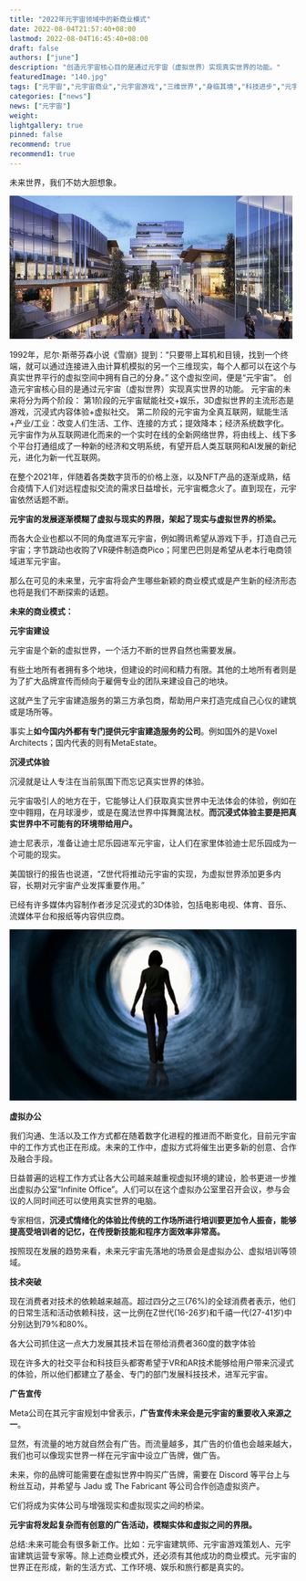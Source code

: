 ```yaml
---
title: "2022年元宇宙领域中的新商业模式"
date: 2022-08-04T21:57:40+08:00
lastmod: 2022-08-04T16:45:40+08:00
draft: false
authors: ["june"]
description: "创造元宇宙核心目的是通过元宇宙（虚拟世界）实现真实世界的功能。"
featuredImage: "140.jpg"
tags: ["元宇宙","元宇宙商业","元宇宙游戏","三维世界","身临其境","科技进步","元宇宙概念"]
categories: ["news"]
news: ["元宇宙"]
weight: 
lightgallery: true
pinned: false
recommend: true
recommend1: true
---
```




未来世界，我们不妨大胆想象。

![img](138.png)



1992年，尼尔·斯蒂芬森小说《雪崩》提到：“只要带上耳机和目镜，找到一个终端，就可以通过连接进入由计算机模拟的另一个三维现实，每个人都可以在这个与真实世界平行的虚拟空间中拥有自己的分身。”
这个虚拟空间，便是“元宇宙”。
创造元宇宙核心目的是通过元宇宙（虚拟世界）实现真实世界的功能。
元宇宙的未来将分为两个阶段：
第1阶段的元宇宙赋能社交+娱乐，3D虚拟世界的主流形态是游戏，沉浸式内容体验+虚拟社交。
第二阶段的元宇宙为全真互联网，赋能生活+产业/工业：改变人们生活、工作、连接的方式；提效降本；经济系统数字化。
元宇宙作为从互联网进化而来的一个实时在线的全新网络世界，将由线上、线下多个平台打通组成了一种新的经济和文明系统，有望开启人类互联网和AI发展的新纪元，进化为新一代互联网。

在整个2021年，伴随着各类数字货币的价格上涨，以及NFT产品的逐渐成熟，结合疫情下人们对远程虚拟交流的需求日益增长，元宇宙概念火了。直到现在，元宇宙依然话题不断。

**元宇宙的发展逐渐模糊了虚拟与现实的界限，架起了现实与虚拟世界的桥梁。**

而各大企业也都以不同的角度进军元宇宙，例如腾讯希望从游戏下手，打造自己元宇宙；字节跳动也收购了VR硬件制造商Pico；阿里巴巴则是希望从老本行电商领域进军元宇宙。

那么在可见的未来里，元宇宙将会产生哪些新颖的商业模式或是产生新的经济形态也将是我们不断探索的话题。

**未来的商业模式：**

**元宇宙建设**

元宇宙是个新的虚拟世界，一个活力不断的世界自然也需要发展。

有些土地所有者拥有多个地块，但建设的时间和精力有限。其他的土地所有者则是为了扩大品牌宣传而倾向于雇佣专业的团队来建设自己的地块。

这就产生了元宇宙建造服务的第三方承包商，帮助用户来打造完成自己心仪的建筑或是场所等。

事实上**如今国内外都有专门提供元宇宙建造服务的公司**。例如国外的是Voxel Architects；国内代表的则有MetaEstate。

**沉浸式体验**

沉浸就是让人专注在当前氛围下而忘记真实世界的体验。

元宇宙吸引人的地方在于，它能够让人们获取真实世界中无法体会的体验，例如在空中翱翔，在月球漫步，或是在魔法世界中挥舞魔法杖。**而沉浸式体验主要是把真实世界中不可能有的环境带给用户。**

迪士尼表示，准备让迪士尼乐园进军元宇宙，让人们在家里体验迪士尼乐园成为一个可能的现实。

美国银行的报告也说道，“Z世代将推动元宇宙的实现，为虚拟世界添加更多内容，长期对元宇宙产业发挥重要作用。”

已经有许多媒体内容制作者涉足沉浸式的3D体验，包括电影电视、体育、音乐、流媒体平台和报纸等内容供应商。

![img](139.png)

**虚拟办公**

我们沟通、生活以及工作方式都在随着数字化进程的推进而不断变化，目前元宇宙中的工作方式也正在形成。未来的工作中，虚拟方式将催生出更多新的创意、合作及融合手段。

日益普遍的远程工作方式让各大公司越来越重视虚拟环境的建设，脸书更进一步推出虚拟办公室“Infinite Office”。人们可以在这个虚拟办公室里召开会议，参与会议的人同时间还可以使用真实世界的电脑。

专家相信，**沉浸式情绪化的体验比传统的工作场所进行培训要更加令人振奋，能够提高受培训者的记忆，在传授新技能和程序方面效率非常高。**

按照现在发展的趋势来看，未来元宇宙先落地的场景会是虚拟办公、虚拟培训等领域。

**技术突破**

现在消费者对技术的依赖越来越高。超过四分之三(76%)的全球消费者表示，他们的日常生活和活动依赖科技，这一比例在Z世代(16-26岁)和千禧一代(27-41岁)中分别达到79%和80%。

各大公司抓住这一点大力发展其技术旨在带给消费者360度的数字体验

现在许多大的社交平台和科技巨头都寄希望于VR和AR技术能够给用户带来沉浸式的体验，所以他们都建立了基金、专门的部门发展科技技术，进军元宇宙。

**广告宣传**

Meta公司在其元宇宙规划中曾表示，**广告宣传未来会是元宇宙的重要收入来源之一**。

显然，有流量的地方就自然会有广告。而流量越多，其广告的价值也会越来越大，我们也可以像现实世界一样在元宇宙中设立广告牌，做广告。

未来，你的品牌可能需要在虚拟世界中购买广告牌，需要在 Discord 等平台上与粉丝互动，并希望与 Jadu 或 The Fabricant 等公司合作创造虚拟资产。

它们将成为实体公司与增强现实和虚拟现实之间的桥梁。

**元宇宙将发起复杂而有创意的广告活动，模糊实体和虚拟之间的界限。**

总结:未来可能会有很多新工作。比如：元宇宙建筑师、元宇宙游戏策划人、元宇宙建筑运营专家等。除上述商业模式外，还必须有其他成功的商业模式。元宇宙的世界正在形成，新的生活方式、工作环境、娱乐和旅行都是真实的。